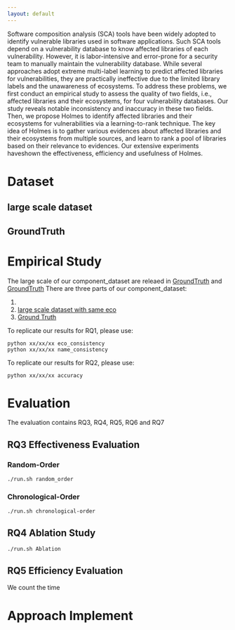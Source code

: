 ```yaml
---
layout: default
---
```


Software composition analysis (SCA) tools have been widely adopted to identify vulnerable libraries used in software applications. Such SCA tools depend on a vulnerability database to know affected libraries of each vulnerability. However, it is labor-intensive and error-prone for a security team to manually maintain the vulnerability database. While
several approaches adopt extreme multi-label learning to predict affected libraries for vulnerabilities, they are practically ineffective due to the limited library labels and the unawareness of ecosystems. To address these problems, we first conduct an empirical study to assess the quality of two fields, i.e., affected libraries and their ecosystems, for four vulnerability databases. Our study reveals notable inconsistency and inaccuracy in these two fields. Then, we propose
Holmes to identify affected libraries and their ecosystems for vulnerabilities via a learning-to-rank technique. The key idea of Holmes is to gather various evidences about affected libraries and their ecosystems from multiple sources, and learn to rank a pool of libraries based on their relevance to evidences. Our extensive experiments haveshown the effectiveness, efficiency and usefulness of Holmes.

# Dataset
## large scale dataset

## GroundTruth

# Empirical Study
The large scale of our component_dataset are releaed in [GroundTruth](https://github.com) and [GroundTruth](https://github.com)
There are three parts of our component_dataset:
  1. [](https://github.com/)
  2. [large scale dataset with same eco](https://github.com/)
  3. [Ground Truth](https://github.com/)

To replicate our results for RQ1, please use:
```
python xx/xx/xx eco_consistency
python xx/xx/xx name_consistency  
```
To replicate our results for RQ2, please use:
```
python xx/xx/xx accuracy
```

# Evaluation
The evaluation contains RQ3, RQ4, RQ5, RQ6 and RQ7

## RQ3 Effectiveness Evaluation

### Random-Order
```
./run.sh random_order
```

### Chronological-Order
```
./run.sh chronological-order
```

## RQ4 Ablation Study
```
./run.sh Ablation
```

## RQ5 Efficiency Evaluation
We count the time

# Approach Implement